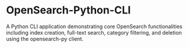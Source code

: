 # OpenSearch-Python-CLI
A Python CLI application demonstrating core OpenSearch functionalities including index creation, full-text search, category filtering, and deletion using the opensearch-py client.
